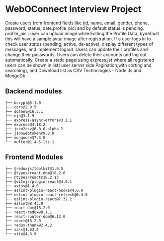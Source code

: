 # WebOConnect Interview Project

Create users from frontend fields like (id, name, email, gender, phone, password, status, date,profile_pic) and by default status is pending.
profile_pic : user can upload image while Editing the Profile Data, bydefault this will have a sample avtar image after registration.
If a user logs in to check user status (pending, active, de-active), display different types of messages, and implement logout.
Users can update their profiles and change their passwords.
Users can delete their accounts and log out automatically.
Create a static page(using express.js) where all registered users can be shown in list( user server side Pagination,with sorting and searching), and Download list as CSV
Technologies - Node Js and MongoDb

## Backend modules
```
├── bcrypt@5.1.0
├── cors@2.8.5
├── dotenv@16.3.1
├── ejs@3.1.9
├── express-async-errors@3.1.1
├── express@4.18.2
├── json2csv@6.0.0-alpha.2
├── jsonwebtoken@9.0.0
├── mongoose@7.3.0
└── multer@1.4.5-lts.1
```
## Frontend Modules
```
├── @reduxjs/toolkit@1.9.5
├── @types/react-dom@18.2.6
├── @types/react@18.2.13
├── @vitejs/plugin-react@4.0.1
├── axios@1.4.0
├── eslint-plugin-react-hooks@4.6.0
├── eslint-plugin-react-refresh@0.3.5
├── eslint-plugin-react@7.32.2
├── eslint@8.43.0
├── react-dom@18.2.0
├── react-redux@8.1.1
├── react-router-dom@6.13.0
├── react@18.2.0
├── redux-thunk@2.4.2
├── sass@1.63.6
└── vite@4.3.9
```
